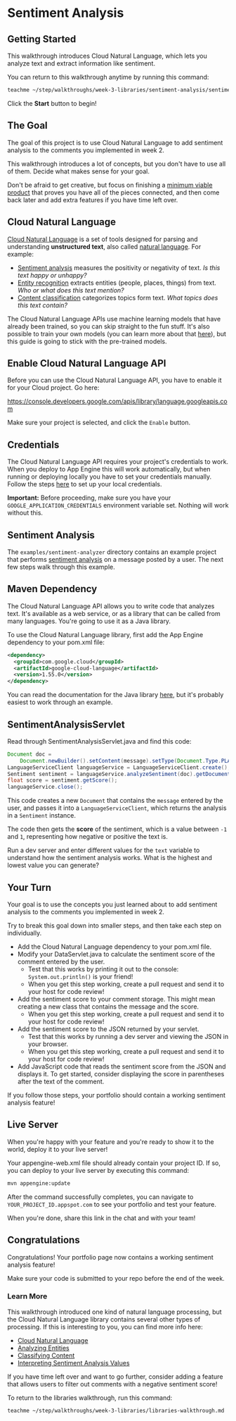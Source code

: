 # Sentiment Analysis

## Getting Started

This walkthrough introduces Cloud Natural Language, which lets you analyze text
and extract information like sentiment.

You can return to this walkthrough anytime by running this command:

```bash
teachme ~/step/walkthroughs/week-3-libraries/sentiment-analysis/sentiment-analysis-walkthrough.md
```

Click the **Start** button to begin!

## The Goal

The goal of this project is to use Cloud Natural Language to add sentiment
analysis to the comments you implemented in week 2.

This walkthrough introduces a lot of concepts, but you don't have to use all of
them. Decide what makes sense for your goal.

Don't be afraid to get creative, but focus on finishing a
[minimum viable product](https://en.wikipedia.org/wiki/Minimum_viable_product)
that proves you have all of the pieces connected, and then come back later and
add extra features if you have time left over.

## Cloud Natural Language

[Cloud Natural Language](https://cloud.google.com/natural-language) is a set of
tools designed for parsing and understanding **unstructured text**, also called
[natural language](https://en.wikipedia.org/wiki/Natural_language). For example:

-   [Sentiment analysis](https://en.wikipedia.org/wiki/Sentiment_analysis)
    measures the positivity or negativity of text. *Is this text happy or
    unhappy?*
-   [Entity recognition](https://en.wikipedia.org/wiki/Named-entity_recognition)
    extracts entities (people, places, things) from text. *Who or what does this
    text mention?*
-   [Content classification](https://en.wikipedia.org/wiki/Document_classification)
    categorizes topics form text. *What topics does this text contain?*

The Cloud Natural Language APIs use machine learning models that have already
been trained, so you can skip straight to the fun stuff. It's also possible to
train your own models (you can learn more about that
[here](https://cloud.google.com/automl/)), but this guide is going to stick with
the pre-trained models.

## Enable Cloud Natural Language API

Before you can use the Cloud Natural Language API, you have to enable it for your
Cloud project. Go here:

<https://console.developers.google.com/apis/library/language.googleapis.com>

Make sure your project is selected, and click the `Enable` button.

## Credentials

The Cloud Natural Language API requires your project's credentials to work. When
you deploy to App Engine this will work automatically, but when running or
deploying locally you have to set your credentials manually. Follow the steps
[here](https://cloud.google.com/docs/authentication/getting-started) to set up
your local credentials.

**Important:** Before proceeding, make sure you have your
`GOOGLE_APPLICATION_CREDENTIALS` environment variable set. Nothing will work
without this.

## Sentiment Analysis

The `examples/sentiment-analyzer` directory contains an example project that
performs [sentiment analysis](https://en.wikipedia.org/wiki/Sentiment_analysis)
on a message posted by a user. The next few steps walk through this example.

## Maven Dependency

The Cloud Natural Language API allows you to write code that analyzes text. It's
available as a web service, or as a library that can be called from many
languages. You're going to use it as a Java library.

To use the Cloud Natural Language library, first add the App Engine dependency
to your
<walkthrough-editor-open-file
    filePath="step/portfolio/pom.xml">
  pom.xml
</walkthrough-editor-open-file>
file:

```xml
<dependency>
  <groupId>com.google.cloud</groupId>
  <artifactId>google-cloud-language</artifactId>
  <version>1.55.0</version>
</dependency>
```

You can read the documentation for the Java library
[here](https://googleapis.dev/java/google-cloud-clients/latest/index.html?com/google/cloud/language/v1/package-summary.html),
but it's probably easiest to work through an example.

## SentimentAnalysisServlet

Read through
<walkthrough-editor-open-file
    filePath="step/walkthroughs/week-3-libraries/sentiment-analysis/examples/sentiment-analyzer/src/main/java/com/google/sps/servlets/SentimentAnalysisServlet.java">
  SentimentAnalysisServlet.java
</walkthrough-editor-open-file>
and find this code:

```java
Document doc =
    Document.newBuilder().setContent(message).setType(Document.Type.PLAIN_TEXT).build();
LanguageServiceClient languageService = LanguageServiceClient.create();
Sentiment sentiment = languageService.analyzeSentiment(doc).getDocumentSentiment();
float score = sentiment.getScore();
languageService.close();
```

This code creates a new `Document` that contains the `message` entered by the
user, and passes it into a `LanguageServiceClient`, which returns the analysis
in a `Sentiment` instance.

The code then gets the **score** of the sentiment, which is a value between `-1`
and `1`, representing how negative or positive the text is.

Run a dev server and enter different values for the `text` variable to understand
how the sentiment analysis works. What is the highest and lowest value you can
generate?

## Your Turn

Your goal is to use the concepts you just learned about to add sentiment
analysis to the comments you implemented in week 2.

Try to break this goal down into smaller steps, and then take each step on
individually.

-   Add the Cloud Natural Language dependency to your
    <walkthrough-editor-open-file
        filePath="step/portfolio/pom.xml">
      pom.xml
    </walkthrough-editor-open-file>
    file.
-   Modify your
    <walkthrough-editor-open-file
        filePath="step/portfolio/src/main/java/com/google/sps/servlets/DataServlet.java">
      DataServlet.java
    </walkthrough-editor-open-file>
    to calculate the sentiment score of the comment entered by the user.
    -   Test that this works by printing it out to the console:
        `System.out.println()` is your friend!
    -   When you get this step working, create a pull request and send it to
        your host for code review!
-   Add the sentiment score to your comment storage. This might mean creating a
    new class that contains the message and the score.
    -   When you get this step working, create a pull request and send it to
        your host for code review!
-   Add the sentiment score to the JSON returned by your servlet.
    -   Test that this works by running a dev server and viewing the JSON in your
        browser.
    -   When you get this step working, create a pull request and send it to
        your host for code review!
-   Add JavaScript code that reads the sentiment score from the JSON and
    displays it. To get started, consider displaying the score in parentheses
    after the text of the comment.

If you follow those steps, your portfolio should contain a working sentiment
analysis feature!

## Live Server

When you're happy with your feature and you're ready to show it to the world,
deploy it to your live server!

Your
<walkthrough-editor-open-file
    filePath="step/portfolio/src/main/webapp/WEB-INF/appengine-web.xml">
  appengine-web.xml
</walkthrough-editor-open-file>
file should already contain your project ID. If so, you can deploy to your live
server by executing this command:

```bash
mvn appengine:update
```

After the command successfully completes, you can navigate to
`YOUR_PROJECT_ID.appspot.com` to see your portfolio and test your feature.

When you're done, share this link in the chat and with your team!

## Congratulations

<walkthrough-conclusion-trophy></walkthrough-conclusion-trophy>

Congratulations! Your portfolio page now contains a working sentiment analysis
feature!

Make sure your code is submitted to your repo before the end of the week.

### Learn More

This walkthrough introduced one kind of natural language processing, but the
Cloud Natural Language library contains several other types of processing. If
this is interesting to you, you can find more info here:

-   [Cloud Natural Language](https://cloud.google.com/natural-language)
-   [Analyzing Entities](https://cloud.google.com/natural-language/docs/analyzing-entities)
-   [Classifying Content](https://cloud.google.com/natural-language/docs/classifying-text)
-   [Interpreting Sentiment Analysis Values](https://cloud.google.com/natural-language/docs/basics#interpreting_sentiment_analysis_values)

If you have time left over and want to go further, consider adding a feature
that allows users to filter out comments with a negative sentiment score!

To return to the libraries walkthrough, run this command:

```bash
teachme ~/step/walkthroughs/week-3-libraries/libraries-walkthrough.md
```
